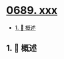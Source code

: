 # [0689. xxx](https://github.com/Tdahuyou/TNotes.leetcode/tree/main/notes/0689.%20xxx)

<!-- region:toc -->

- [1. 📝 概述](#1--概述)

<!-- endregion:toc -->

## 1. 📝 概述
